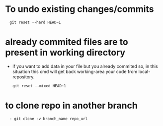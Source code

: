 # To undo existing changes/commits

      git reset --hard HEAD~1
      
# already commited files are to present in working directory
- if you want to add data in your file but you already commited so, in this situation this cmd will get back working-area your code from local-repository.
      
      git reset --mixed HEAD~1
      
# to clone repo in another branch


      - git clone -v branch_name repo_url
